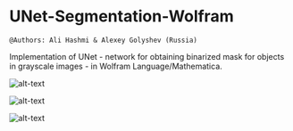 # UNet-Segmentation-Wolfram

`@Authors: Ali Hashmi & Alexey Golyshev (Russia)`

Implementation of UNet - network for obtaining binarized mask for objects in grayscale images - in Wolfram Language/Mathematica.

![alt-text](https://github.com/alihashmiii/UNet-Segmentation-Wolfram/blob/master/for%20ReadME/m10.png)

![alt-text](https://github.com/alihashmiii/UNet-Segmentation-Wolfram/blob/master/for%20ReadME/m2.png)

![alt-text](https://github.com/alihashmiii/UNet-Segmentation-Wolfram/blob/master/for%20ReadME/m3.png)
